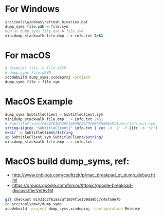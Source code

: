 # For Windows
```bat
src\tools\windows\refresh_binaries.bat
dump_syms file.pdb > file.sym
REM or dump_syms file.exe > file.sym
minidump_stackwalk file.dmp . > info.txt 2>&1
```

# For macOS
```sh
# dsymutil file -> file.dSYM
# dump_syms file.dSYM
xcodebuild dump_syms.xcodeproj -project
dump_syms file > file.sym
```

# MacOS Example
```sh
dump_syms SubtitleClient > SubtitleClient.sym
minidump_stackwalk file.dmp . > info.txt 2>&1
# SubtitleClient/C644C83DD49C3403BCDA79C869398B840/SubtitleClient.sym
string=$(grep "SubtitleClient|" info.txt | cut -d '|' -f 2|tr -d '\r')
mkdir -p SubtitleClient/$string
cp SubtitleClient.sym SubtitleClient/$string/ 
minidump_stackwalk file.dmp . > info.txt
```

# MacOS build dump_syms, ref:
- http://www.cnblogs.com/csuftzzk/p/mac_breakpad_qt_dump_debug.html
- https://groups.google.com/forum/#!topic/google-breakpad-discuss/fierVnIAv1M
```sh
git checkout 01431c2f61aa2af1804f1e139da9bc7c4afa9e7b
cd src/tools/mac/dump_syms
xcodebuild -project dump_syms.xcodeproj -configuration Release
```